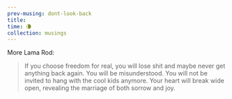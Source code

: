 ```yaml
--- 
prev-musing: dont-look-back
title: 
time: 🌘
collection: musings
---
```

More Lama Rod:
> If you choose freedom for real, you will
> lose shit and maybe never get anything
> back again. You will be misunderstood. 
> You will not be invited to hang with 
> the cool kids anymore. Your heart will
> break wide open, revealing the 
> marriage of both sorrow and joy. 